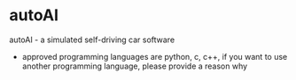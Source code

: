 # autoAI
autoAI - a simulated self-driving car software
- approved programming languages are python, c, c++, if you want to use another
programming language, please provide a reason why
